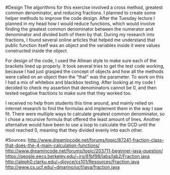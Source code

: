 #Design
The algorithms for this exercise involved a cross method, greatest common denominator, and reducing fractions. I planned to create some helper methods to improve the code design. After the Tuesday lecture I planned in my head how I would reduce functions, which would involve finding the greatest common denominator between the numerator and denominator and divided both of them by that. During my research into fractions, I found several online articles that helped me understand that public function itself was an object and the variables inside it were values constructed inside the object. 

For design of the code, I used the Allman style to make sure each of the brackets lined up properly. It took several tries to get the test code working, because I had just grasped the concept of objects and how all the methods were called on an object then the “that” was the parameter. To work on this I had a mix of whitebox and blackbox testing. After looking at my code I decided to check my assertion that denominators cannot be 0, and then tested negative fractions to make sure that they worked too. 
  
I received no help from students this time around, and mainly relied on internet research to find the formulas and implement them in the way I saw fit. There were multiple ways to calculate greatest common denominator, so I chose a recursive formula that offered the least amount of lines. Another alternative would have been to use a loop to calculate the GCD until the mod reached 0, meaning that they divided evenly into each other. 

#Sources:
http://www.dreamincode.net/forums/topic/87241-fraction-class-that-does-the-4-main-calculation-functions/
http://www.dreamincode.net/forums/topic/203711-beginner-java-question/
https://people.eecs.berkeley.edu/~jrs/61bf98/labs/lab2/Fraction.java
http://aleph0.clarku.edu/~djoyce/cs101/Resources/Fraction.java
http://www.cs.ucf.edu/~dmarino/ucf/java/fraction.java
